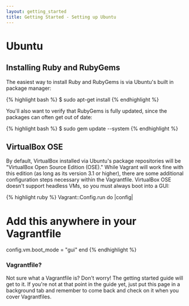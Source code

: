 ```yaml
---
layout: getting_started
title: Getting Started - Setting up Ubuntu
---
```

# Ubuntu

## Installing Ruby and RubyGems

The easiest way to install Ruby and RubyGems is via Ubuntu's built
in package manager:

{% highlight bash %}
$ sudo apt-get install
{% endhighlight %}

You'll also want to verify that RubyGems is fully updated, since the
packages can often get out of date:

{% highlight bash %}
$ sudo gem update --system
{% endhighlight %}

## VirtualBox OSE

By default, VirtualBox installed via Ubuntu's package repositories
will be "VirtualBox Open Source Edition (OSE)." While Vagrant will work
fine with this edition (as long as its version 3.1 or higher), there
are some additional configuration steps necessary within the Vagrantfile.
VirtualBox OSE doesn't support headless VMs, so you must always boot
into a GUI:

{% highlight ruby %}
Vagrant::Config.run do |config|
  # Add this anywhere in your Vagrantfile
  config.vm.boot_mode = "gui"
end
{% endhighlight %}

<div class="info">
  <h3>Vagrantfile?</h3>
  <p>
    Not sure what a Vagrantfile is? Don't worry! The getting started guide
    will get to it. If you're not at that point in the guide yet, just put
    this page in a background tab and remember to come back and check on it
    when you cover Vagrantfiles.
  </p>
</div>